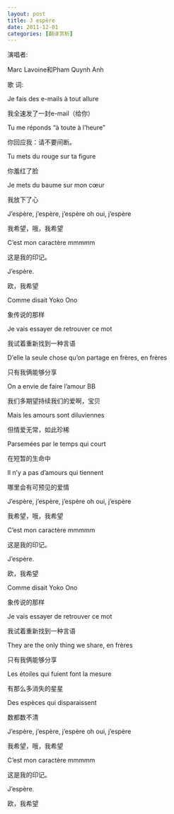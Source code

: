 ```yaml
---
layout: post
title: J espère
date: 2011-12-01
categories: [翻译赏析]  
---
```


演唱者:

Marc Lavoine和Pham Quynh Anh

歌 词:

Je fais des e-mails à tout allure

我全速发了一封e-mail（给你）

Tu me réponds “à toute à l’heure”

你回应我：请不要间断。

Tu mets du rouge sur ta figure

你羞红了脸

Je mets du baume sur mon cœur

我放下了心

J’espère, j’espère, j’espère oh oui, j’espère

我希望，哦，我希望

C’est mon caractère mmmmm

这是我的印记。

J’espère.

欧，我希望

Comme disait Yoko Ono

象传说的那样

Je vais essayer de retrouver ce mot

我试着重新找到一种言语

D’elle la seule chose qu’on partage en frères, en frères

只有我俩能够分享

On a envie de faire l’amour BB

我们多期望持续我们的爱啊，宝贝

Mais les amours sont diluviennes

但情爱无常，如此珍稀

Parsemées par le temps qui court

在短暂的生命中

Il n’y a pas d’amours qui tiennent

哪里会有可预见的爱情

J’espère, j’espère, j’espère oh oui, j’espère

我希望，哦，我希望

C’est mon caractère mmmmm

这是我的印记。

J’espère.

欧，我希望

Comme disait Yoko Ono

象传说的那样

Je vais essayer de retrouver ce mot

我试着重新找到一种言语

They are the only thing we share, en frères

只有我俩能够分享

Les étoiles qui fuient font la mesure

有那么多消失的星星

Des espèces qui disparaissent

数都数不清

J’espère, j’espère, j’espère oh oui, j’espère

我希望，哦，我希望

C’est mon caractère mmmmm

这是我的印记。

J’espère.

欧，我希望
